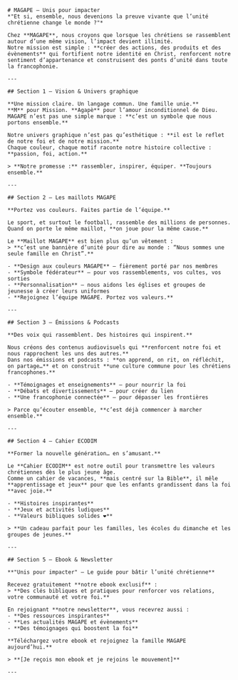     # MAGAPE – Unis pour impacter
    *"Et si, ensemble, nous devenions la preuve vivante que l’unité chrétienne change le monde ?"*

    Chez **MAGAPE**, nous croyons que lorsque les chrétiens se rassemblent autour d’une même vision, l’impact devient illimité.  
    Notre mission est simple : **créer des actions, des produits et des évènements** qui fortifient notre identité en Christ, renforcent notre sentiment d’appartenance et construisent des ponts d’unité dans toute la francophonie.

    ---

    ## Section 1 – Vision & Univers graphique

    **Une mission claire. Un langage commun. Une famille unie.**  
    **M** pour Mission. **Agapè** pour l’amour inconditionnel de Dieu.  
    MAGAPE n’est pas une simple marque : **c’est un symbole que nous portons ensemble.**

    Notre univers graphique n’est pas qu’esthétique : **il est le reflet de notre foi et de notre mission.**  
    Chaque couleur, chaque motif raconte notre histoire collective : **passion, foi, action.**

    > **Notre promesse :** rassembler, inspirer, équiper. **Toujours ensemble.**

    ---

    ## Section 2 – Les maillots MAGAPE

    **Portez vos couleurs. Faites partie de l’équipe.**

    Le sport, et surtout le football, rassemble des millions de personnes.  
    Quand on porte le même maillot, **on joue pour la même cause.**

    Le **Maillot MAGAPE** est bien plus qu’un vêtement :  
    > **c’est une bannière d’unité pour dire au monde : “Nous sommes une seule famille en Christ”.**

    - **Design aux couleurs MAGAPE** – fièrement porté par nos membres  
    - **Symbole fédérateur** – pour vos rassemblements, vos cultes, vos sorties  
    - **Personnalisation** – nous aidons les églises et groupes de jeunesse à créer leurs uniformes  
    - **Rejoignez l’équipe MAGAPE. Portez vos valeurs.**

    ---

    ## Section 3 – Émissions & Podcasts

    **Des voix qui rassemblent. Des histoires qui inspirent.**

    Nous créons des contenus audiovisuels qui **renforcent notre foi et nous rapprochent les uns des autres.**  
    Dans nos émissions et podcasts : **on apprend, on rit, on réfléchit, on partage…** et on construit **une culture commune pour les chrétiens francophones.**

    - **Témoignages et enseignements** – pour nourrir la foi  
    - **Débats et divertissements** – pour créer du lien  
    - **Une francophonie connectée** – pour dépasser les frontières  

    > Parce qu’écouter ensemble, **c’est déjà commencer à marcher ensemble.**

    ---

    ## Section 4 – Cahier ECODIM

    **Former la nouvelle génération… en s’amusant.**

    Le **Cahier ECODIM** est notre outil pour transmettre les valeurs chrétiennes dès le plus jeune âge.  
    Comme un cahier de vacances, **mais centré sur la Bible**, il mêle **apprentissage et jeux** pour que les enfants grandissent dans la foi **avec joie.**

    - **Histoires inspirantes**  
    - **Jeux et activités ludiques**  
    - **Valeurs bibliques solides ❤️**

    > **Un cadeau parfait pour les familles, les écoles du dimanche et les groupes de jeunes.**

    ---

    ## Section 5 – Ebook & Newsletter

    **"Unis pour impacter" – Le guide pour bâtir l’unité chrétienne**

    Recevez gratuitement **notre ebook exclusif** :  
    > **Des clés bibliques et pratiques pour renforcer vos relations, votre communauté et votre foi.**

    En rejoignant **notre newsletter**, vous recevrez aussi :
    - **Des ressources inspirantes**  
    - **Les actualités MAGAPE et évènements**  
    - **Des témoignages qui boostent la foi**

    **Téléchargez votre ebook et rejoignez la famille MAGAPE aujourd’hui.**

    > **[Je reçois mon ebook et je rejoins le mouvement]**

    ---
